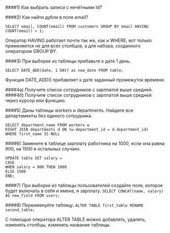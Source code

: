 ####1) Как выбрать записи с нечётными Id?

####2) Как найти дубли в поле email?

`````SELECT email, COUNT(email) FROM customers GROUP BY email HAVING COUNT(email) > 1;`````

Оператор HAVING работает почти так же, как и WHERE, вот только применяется не для всех
столбцов, а для набора, созданного оператором GROUP BY.

####3) При выборке из таблицы прибавьте к дате 1 день.

```SELECT DATE_ADD(date, 1 DAY) as new_date FROM table;```

Функция DATE_ADD() прибавляет к дате заданный промежуток времени.

####4а) Получите список сотрудников с зарплатой выше средней.
####4б) Получите список сотрудников с зарплатой выше средней через курсор или функцию.

####5) Даны таблицы workers и departments. Найдите все департаменты без единого сотрудника.
```
SELECT department_name FROM workers w
RIGHT JOIN departments d ON (w.department_id = d.department_id)
WHERE first_name IS NULL
```
####6) Замените в таблице зарплату работника на 1000, если она равна 900, на 1500 в остальных случаях.
```
UPDATE table SET salary =
CASE
WHEN salary = 900 THEN 1000
ELSE 1500
END;
```
####7) При выборке из таблицы пользователей создайте поле, которое будет включать в себя и имена, и зарплату.
```SELECT CONCAT(name, salary) AS new_field FROM users;```

####8) Переименуйте таблицу.
```ALTER TABLE first_table RENAME second_table;```

С помощью оператора ALTER TABLE можно добавлять, удалять, изменять столбцы, изменять название таблицы.
